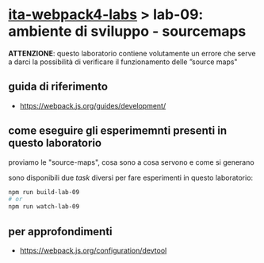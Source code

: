 # [ita-webpack4-labs](https://github.com/rondinif/ita-webpack4-labs) > **lab-09**: ambiente di sviluppo - sourcemaps 
**ATTENZIONE**: questo laboratorio contiene volutamente un errore che serve a darci la possibilità di verificare il funzionamento delle ”source maps"

## guida di riferimento
- https://webpack.js.org/guides/development/

## come eseguire gli esperimemnti presenti in questo laboratorio
proviamo le "source-maps", cosa sono a cosa servono e come si generano

sono disponibili due *task* diversi per fare esperimenti in questo laboratorio:
``` bash
npm run build-lab-09 
# or
npm run watch-lab-09 
```


## per approfondimenti
- https://webpack.js.org/configuration/devtool